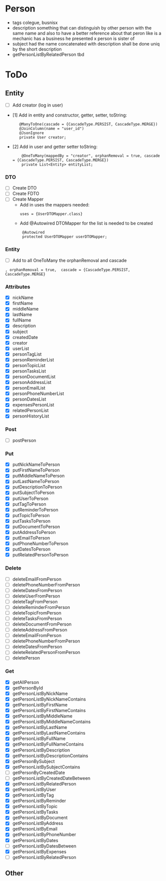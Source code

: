 # Person

- tags colegue, busnisx
- description something that can distinguish by other person with the same name and also to have a better reference
  about that peron like is a mechanic has a business he presented x person is sister of
- subject had the name concatenated with description shall be done uniq by the short description
- getPersonListByRelatedPerson tbd

# ToDo

## Entity

- [ ] Add creator (log in user)
- [1] Add in entity and constructor, getter, setter, toString:
   ```
      @ManyToOne(cascade = {CascadeType.PERSIST, CascadeType.MERGE})
      @JoinColumn(name = "user_id")
      @JsonIgnore
      private User creator;
  ```
- [2] Add in user and getter setter toString:
  ```
      @OneToMany(mappedBy = "creator", orphanRemoval = true, cascade = {CascadeType.PERSIST, CascadeType.MERGE})
      private List<Entity> entityList;
  ```

### DTO

- [ ] Create DTO
- [ ] Create FDTO
- [ ] Create Mapper
    - Add in uses the mappers needed:
      ```
      uses = {UserDTOMapper.class}
      ```
    - Add @Autowired DTOMapper for the list is needed to be created
      ```
       @Autowired
       protected UserDTOMapper userDTOMapper;
      ```

### Entity

- [ ] Add to all OneToMany the orphanRemoval and cascade

```
, orphanRemoval = true,  cascade = {CascadeType.PERSIST, CascadeType.MERGE}
```

### Attributes

- [x] nickName
- [x] firstName
- [x] middleName
- [x] lastName
- [x] fullName
- [x] description
- [x] subject
- [x] createdDate
- [x] creator
- [x] userList
- [x] personTagList
- [x] personReminderList
- [x] personTopicList
- [x] personTasksList
- [x] personDocumentList
- [x] personAddressList
- [x] personEmailList
- [x] personPhoneNumberList
- [x] personDatesList
- [x] expensesPersonList
- [x] relatedPersonList
- [x] personHistoryList

### Post

- [ ] postPerson

### Put

- [x]  putNickNameToPerson
- [x]  putFirstNameToPerson
- [x]  putMiddleNameToPerson
- [x]  putLastNameToPerson
- [x]  putDescriptionToPerson
- [x]  putSubjectToPerson
- [x]  putUserToPerson
- [x]  putTagToPerson
- [x]  putReminderToPerson
- [x]  putTopicToPerson
- [x]  putTasksToPerson
- [x]  putDocumentToPerson
- [x]  putAddressToPerson
- [x]  putEmailToPerson
- [x]  putPhoneNumberToPerson
- [x]  putDatesToPerson
- [x]  putRelatedPersonToPerson

### Delete

- [ ] deleteEmailFromPerson
- [ ] deletePhoneNumberFromPerson
- [ ] deleteDatesFromPerson
- [ ] deleteUserFromPerson
- [ ] deleteTagFromPerson
- [ ] deleteReminderFromPerson
- [ ] deleteTopicFromPerson
- [ ] deleteTasksFromPerson
- [ ] deleteDocumentFromPerson
- [ ] deleteAddressFromPerson
- [ ] deleteEmailFromPerson
- [ ] deletePhoneNumberFromPerson
- [ ] deleteDatesFromPerson
- [ ] deleteRelatedPersonFromPerson
- [ ] deletePerson

### Get

- [x]  getAllPerson
- [x]  getPersonById
- [x]  getPersonListByNickName
- [x]  getPersonListByNickNameContains
- [x]  getPersonListByFirstName
- [x]  getPersonListByFirstNameContains
- [x]  getPersonListByMiddleName
- [x]  getPersonListByMiddleNameContains
- [x]  getPersonListByLastName
- [x]  getPersonListByLastNameContains
- [x]  getPersonListByFullName
- [x]  getPersonListByFullNameContains
- [x]  getPersonListByDescription
- [x]  getPersonListByDescriptionContains
- [x]  getPersonBySubject
- [x]  getPersonListBySubjectContains
- [ ]  getPersonByCreatedDate
- [ ]  getPersonListByCreatedDateBetween
- [x]  getPersonListByRelatedPerson
- [x]  getPersonListByUser
- [x]  getPersonListByTag
- [x]  getPersonListByReminder
- [x]  getPersonListByTopic
- [x]  getPersonListByTasks
- [x]  getPersonListByDocument
- [x]  getPersonListByAddress
- [x]  getPersonListByEmail
- [x]  getPersonListByPhoneNumber
- [x]  getPersonListByDates
- [ ]  getPersonListByDatesBetween
- [x] getPersonListByExpenses
- [ ] getPersonListByRelatedPerson

## Other